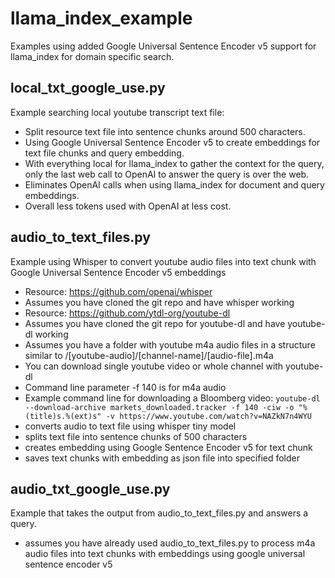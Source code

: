 # llama_index_example

Examples using added Google Universal Sentence Encoder v5 support for llama_index for domain specific search.

## local_txt_google_use.py
Example searching local youtube transcript text file:
- Split resource text file into sentence chunks around 500 characters.
- Using Google Universal Sentence Encoder v5 to create embeddings for text file chunks and query embedding.
- With everything local for llama_index to gather the context for the query, only the last web call to OpenAI to answer the query is over the web.
- Eliminates OpenAI calls when using llama_index for document and query embeddings.
- Overall less tokens used with OpenAI at less cost.

## audio_to_text_files.py
Example using Whisper to convert youtube audio files into text chunk with Google Universal Sentence Encoder v5 embeddings
- Resource: https://github.com/openai/whisper
- Assumes you have cloned the git repo and have whisper working
- Resource: https://github.com/ytdl-org/youtube-dl
- Assumes you have cloned the git repo for youtube-dl and have youtube-dl working
- Assumes you have a folder with youtube m4a audio files in a structure similar to /[youtube-audio]/[channel-name]/[audio-file].m4a
- You can download single youtube video or whole channel with youtube-dl
- Command line parameter -f 140 is for m4a audio
- Example command line for downloading a Bloomberg video: 
`youtube-dl --download-archive markets_downloaded.tracker -f 140 -ciw -o "%(title)s.%(ext)s" -v https://www.youtube.com/watch?v=NAZkN7n4WYU`
- converts audio to text file using whisper tiny model
- splits text file into sentence chunks of 500 characters
- creates embedding using Google Sentence Encoder v5 for text chunk
- saves text chunks with embedding as json file into specified folder

## audio_txt_google_use.py
Example that takes the output from audio_to_text_files.py and answers a query.
- assumes you have already used audio_to_text_files.py to process m4a audio files into text chunks with embeddings using google universal sentence encoder v5
